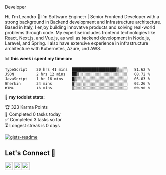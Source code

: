 Developer

Hi, I’m Leandro 👋
I’m Software Engineer | Senior Frontend Developer with a strong background in Backend development and Infrastructure architecture. Based in Italy, I enjoy building innovative products and solving real-world problems through code. My expertise includes frontend technologies like React, Next.js, and Vue.js, as well as backend development in Node.js, Laravel, and Spring. I also have extensive experience in infrastructure architecture with Kubernetes, Azure, and AWS.

📊 **this week i spent my time on:**
<!--START_SECTION:waka-->

```txt
TypeScript    20 hrs 41 mins  ████████████████████▒░░░░   81.62 %
JSON          2 hrs 12 mins   ██▒░░░░░░░░░░░░░░░░░░░░░░   08.72 %
JavaScript    1 hr 16 mins    █▒░░░░░░░░░░░░░░░░░░░░░░░   05.03 %
Gherkin       34 mins         ▓░░░░░░░░░░░░░░░░░░░░░░░░   02.26 %
HTML          13 mins         ▒░░░░░░░░░░░░░░░░░░░░░░░░   00.90 %
```

<!--END_SECTION:waka-->

🚧 **my todoist stats:**

<!-- TODO-IST:START -->
🏆  323 Karma Points           
🌸  Completed 0 tasks today           
✅  Completed 3 tasks so far           
⏳  Longest streak is 0 days
<!-- TODO-IST:END -->

[![gists-readme](https://gists-readme.yizack.com/api?user=leandrovitto&title=&n=10)](https://gist.github.com/leandrovitto)


## Let's Connect 🤝 

<a href="https://www.linkedin.com/in/leandrovitto/"><img src="https://cdn2.iconfinder.com/data/icons/social-media-2285/512/1_Linkedin_unofficial_colored_svg-128.png" width="25"></a>
<a href="https://www.youtube.com/@codewavedev_"><img src="https://cdn1.iconfinder.com/data/icons/logotypes/32/youtube-1024.png" width="25"></a><a href="https://leandrovitto.com/"><img src="https://cdn1.iconfinder.com/data/icons/business-startup-14/60/Development-512.png" width="25"></a>
